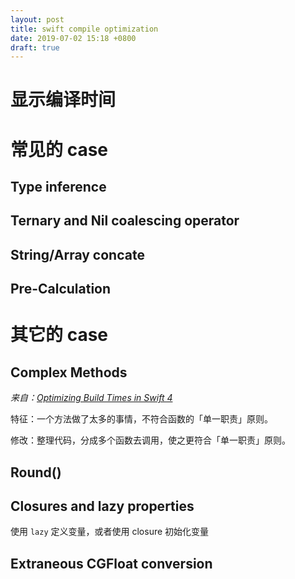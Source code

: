 ```yaml
---
layout: post
title: swift compile optimization
date: 2019-07-02 15:18 +0800
draft: true
---
```


# 显示编译时间

# 常见的 case

## Type inference

## Ternary and Nil coalescing operator

## String/Array concate

## Pre-Calculation

# 其它的 case

## Complex Methods

*来自：[Optimizing Build Times in Swift 4](https://medium.com/rocket-fuel/optimizing-build-times-in-swift-4-dc493b1cc5f5)*

特征：一个方法做了太多的事情，不符合函数的「单一职责」原则。

修改：整理代码，分成多个函数去调用，使之更符合「单一职责」原则。

## Round()

## Closures and lazy properties

使用 `lazy` 定义变量，或者使用 closure 初始化变量



## Extraneous CGFloat conversion

